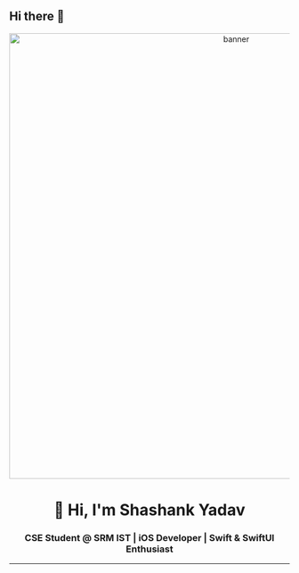 ## Hi there 👋

<!-- Banner -->
<p align="center">
  <img src="https://i.imgur.com/zP6aJ8K.gif" alt="banner" width="800"/>
</p>

<h1 align="center">👋 Hi, I'm Shashank Yadav</h1>
<h3 align="center">CSE Student @ SRM IST | iOS Developer | Swift & SwiftUI Enthusiast</h3>

---

<!--
**ShashankYadav28/ShashankYadav28** is a ✨ _special_ ✨ repository because its `README.md` (this file) appears on your GitHub profile.

Here are some ideas to get you started:

- 🔭 I’m currently working on ...
- 🌱 I’m currently learning ...
- 👯 I’m looking to collaborate on ...
- 🤔 I’m looking for help with ...
- 💬 Ask me about ...
- 📫 How to reach me: ...
- 😄 Pronouns: ...
- ⚡ Fun fact: ...
-->
